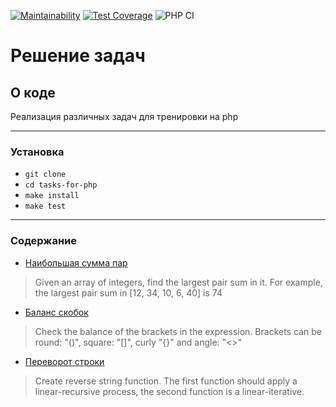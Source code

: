 [![Maintainability](https://api.codeclimate.com/v1/badges/4bc23e1aa3c6d87c39ef/maintainability)](https://codeclimate.com/github/yulia633/tasks-for-php/maintainability)
[![Test Coverage](https://api.codeclimate.com/v1/badges/4bc23e1aa3c6d87c39ef/test_coverage)](https://codeclimate.com/github/yulia633/tasks-for-php/test_coverage)
![PHP CI](https://github.com/yulia633/tasks-for-php/workflows/PHP%20CI/badge.svg)

# Решение задач

## О коде

Реализация различных задач для тренировки на php

---

### Установка

* `git clone`
* `cd tasks-for-php`
* `make install`
* `make test`

---

### Содержание

* [Наибольшая сумма пар](src/LargestPairSum.php)
> Given an array of integers, find the largest pair sum in it. For example, the largest pair sum in [12, 34, 10, 6, 40] is 74
* [Баланс скобок](src/CheckBrackets.php)
> Check the balance of the brackets in the expression. Brackets can be round: "()", square: "[]", curly "{}" and angle: "<>"
* [Переворот строки](src/ReverseString.php)
> Create reverse string function. The first function should apply a linear-recursive process, the second function is a linear-iterative.
